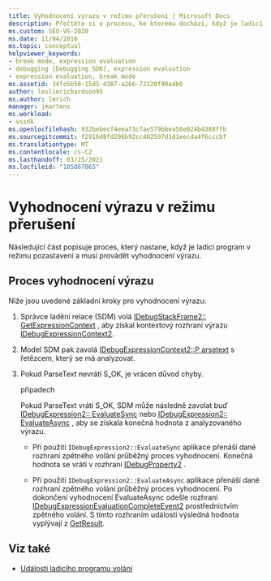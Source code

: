 ```yaml
---
title: Vyhodnocení výrazu v režimu přerušení | Microsoft Docs
description: Přečtěte si o procesu, ke kterému dochází, když je ladicí program v režimu pozastavení a musí provádět vyhodnocení výrazu.
ms.custom: SEO-VS-2020
ms.date: 11/04/2016
ms.topic: conceptual
helpviewer_keywords:
- break mode, expression evaluation
- debugging [Debugging SDK], expression evaluation
- expression evaluation, break mode
ms.assetid: 34fe5b58-15d5-4387-a266-72120f90a4b6
author: leslierichardson95
ms.author: lerich
manager: jmartens
ms.workload:
- vssdk
ms.openlocfilehash: 932bebecf4eea73cfae579bbea58e024b4388ffb
ms.sourcegitcommit: f2916d8fd296b92cc402597d1d1eecda4f6cccbf
ms.translationtype: MT
ms.contentlocale: cs-CZ
ms.lasthandoff: 03/25/2021
ms.locfileid: "105067865"
---
```

# <a name="expression-evaluation-in-break-mode"></a>Vyhodnocení výrazu v režimu přerušení
Následující část popisuje proces, který nastane, když je ladicí program v režimu pozastavení a musí provádět vyhodnocení výrazu.

## <a name="expression-evaluation-process"></a>Proces vyhodnocení výrazu
 Níže jsou uvedené základní kroky pro vyhodnocení výrazu:

1. Správce ladění relace (SDM) volá [IDebugStackFrame2:: GetExpressionContext](../../extensibility/debugger/reference/idebugstackframe2-getexpressioncontext.md) , aby získal kontextový rozhraní výrazu [IDebugExpressionContext2](../../extensibility/debugger/reference/idebugexpressioncontext2.md).

2. Model SDM pak zavolá [IDebugExpressionContext2::P arsetext](../../extensibility/debugger/reference/idebugexpressioncontext2-parsetext.md) s řetězcem, který se má analyzovat.

3. Pokud ParseText nevrátí S_OK, je vrácen důvod chyby.

     případech

     Pokud ParseText vrátí S_OK, SDM může následně zavolat buď [IDebugExpression2:: EvaluateSync](../../extensibility/debugger/reference/idebugexpression2-evaluatesync.md) nebo [IDebugExpression2:: EvaluateAsync](../../extensibility/debugger/reference/idebugexpression2-evaluateasync.md) , aby se získala konečná hodnota z analyzovaného výrazu.

    - Při použití `IDebugExpression2::EvaluateSync` aplikace přenáší dané rozhraní zpětného volání průběžný proces vyhodnocení. Konečná hodnota se vrátí v rozhraní [IDebugProperty2](../../extensibility/debugger/reference/idebugproperty2.md) .

    - Při použití `IDebugExpression2::EvaluateAsync` aplikace přenáší dané rozhraní zpětného volání průběžný proces vyhodnocení. Po dokončení vyhodnocení EvaluateAsync odešle rozhraní [IDebugExpressionEvaluationCompleteEvent2](../../extensibility/debugger/reference/idebugexpressionevaluationcompleteevent2.md) prostřednictvím zpětného volání. S tímto rozhraním události výsledná hodnota vyplývají z [GetResult](../../extensibility/debugger/reference/idebugexpressionevaluationcompleteevent2-getresult.md).

## <a name="see-also"></a>Viz také
- [Události ladicího programu volání](../../extensibility/debugger/calling-debugger-events.md)
